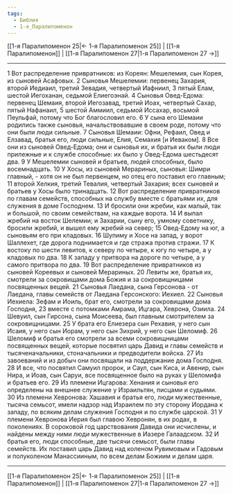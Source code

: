 ```yaml
---
tags:
  - Библия
  - 1-я_Паралипоменон
---
```

[[1-я Паралипоменон 25|← 1-я Паралипоменон 25]] | [[1-я Паралипоменон]] | [[1-я Паралипоменон 27|1-я Паралипоменон 27 →]]

---
1 Вот распределение привратников: из Кореян: Мешелемия, сын Корея, из сыновей Асафовых.
2 Сыновья Мешелемии: первенец Захария, второй Иедиаил, третий Зевадия, четвертый Иафниил,
3 пятый Елам, шестой Иегоханан, седьмой Елиегоэнай.
4 Сыновья Овед-Едома: первенец Шемаия, второй Иегозавад, третий Иоах, четвертый Сахар, пятый Нафанаил,
5 шестой Аммиил, седьмой Иссахар, восьмой Пеульфай, потому что Бог благословил его.
6 У сына его Шемаии родились также сыновья, начальствовавшие в своем роде, потому что они были люди сильные.
7 Сыновья Шемаии: Офни, Рефаил, Овед и Елзавад, братья его, люди сильные, Елия, Семахия [и Иеваком].
8 Все они из сыновей Овед-Едома; они и сыновья их, и братья их были люди прилежные и к службе способные: их было у Овед-Едома шестьдесят два.
9 У Мешелемии сыновей и братьев, людей способных, было восемнадцать.
10 У Хосы, из сыновей Мерариных, сыновья: Шимри главный, - хотя он не был первенцем, но отец его поставил его главным;
11 второй Хелкия, третий Тевалия, четвертый Захария; всех сыновей и братьев у Хосы было тринадцать.
12 Вот распределение привратников по главам семейств, способных на службу вместе с братьями их, для служения в доме Господнем.
13 И бросили они жребии, как малый, так и большой, по своим семействам, на каждые ворота.
14 И выпал жребий на восток Шелемии; и Захарии, сыну его, умному советнику, бросили жребий, и вышел ему жребий на север;
15 Овед-Едому на юг, а сыновьям его при кладовых.
16 Шупиму и Хосе на запад, у ворот Шаллехет, где дорога поднимается и где стража против стражи.
17 К востоку по шести левитов, к северу по четыре, к югу по четыре, а у кладовых по два.
18 К западу у притвора на дороге по четыре, а у самого притвора по два.
19 Вот распределение привратников из сыновей Кореевых и сыновей Мерариных.
20 Левиты же, братья их, смотрели за сокровищами дома Божия и за сокровищницами посвященных вещей.
21 Сыновья Лаедана, сына Герсонова - от Лаедана, главы семейств от Лаедана Герсонского: Иехиел.
22 Сыновья Иехиела: Зефам и Иоиль, брат его, смотрели за сокровищами дома Господня,
23 вместе с потомками Амрама, Ицгара, Хеврона, Озиила.
24 Шевуил, сын Гирсона, сына Моисеева, был главным смотрителем за сокровищницами.
25 У брата его Елиезера сын Рехавия, у него сын Исаия, у него сын Иорам, у него сын Зихрий, у него сын Шеломиф.
26 Шеломиф и братья его смотрели за всеми сокровищницами посвященных вещей, которые посвятил царь Давид и главы семейств и тысяченачальники, стоначальники и предводители войска.
27 Из завоеваний и из добыч они посвящали на поддержание дома Господня.
28 И все, что посвятил Самуил пророк, и Саул, сын Киса, и Авенир, сын Нира, и Иоав, сын Саруи, все посвященное было на руках у Шеломифа и братьев его.
29 Из племени Ицгарова: Хенания и сыновья его определены на внешнее служение у Израильтян, писцами и судьями.
30 Из племени Хевронова: Хашавия и братья его, люди мужественные, тысяча семьсот, имели надзор над Израилем по эту сторону Иордана к западу, по всяким делам служения Господня и по службе царской.
31 У племени Хевронова Иерия был главою Хевронян, в их родах, в поколениях. В сороковой год царствования Давида они исчислены, и найдены между ними люди мужественные в Иазере Галаадском.
32 И братья его, люди способные, две тысячи семьсот, были главы семейств. Их поставил царь Давид над коленом Рувимовым и Гадовым и полуколеном Манассииным, по всем делам Божиим и делам царя.

---
[[1-я Паралипоменон 25|← 1-я Паралипоменон 25]] | [[1-я Паралипоменон]] | [[1-я Паралипоменон 27|1-я Паралипоменон 27 →]]